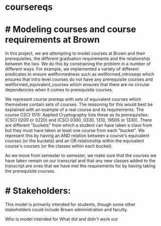 # coursereqs

# # Modeling courses and course requirements at Brown

In this project, we are attempting to model courses at Brown and their prerequisites, the different graduation requirements and the relationship between the two. We do this by constraining the problem in a number of different ways. For example, we implemented a variety of different predicates to ensure wellformedness such as wellformed_introseqs which ensures that intro level courses do not have any prerequisite courses and wellformed_equivalent_courses which ensures that there are no circular dependencies when it comes to prerequisite courses.

We represent course prereqs with sets of equivalent courses which themselves contain sets of courses. The reasoning for this would best be explained with an example of a real course and its requirements. The course CSCI 1515: Applied Cryptography lists these as its prerequisites: (CSCI 0200 or 0220) and (CSCI 0300, 0330, 1310, 1950S or 1330). There are different "buckets" from which a student can have taken a class from but they must have taken at least one course from each "bucket". We represent this by having an AND relation between a course's equivalent courses (or the buckets) and an OR relationship within the equivalent course's courses (or the classes within each bucket).

As we move from semester to semester, we make sure that the courses we have taken remain on our transcript and that any new classes added to the transcript are ones that we have met the requirements for by having taking the prerequisite courses.

# # Stakeholders:

This model is primarily intended for students, though some other stakeholders could include Brown administration and faculty.

Who is model intended for
What did and didn't work out
